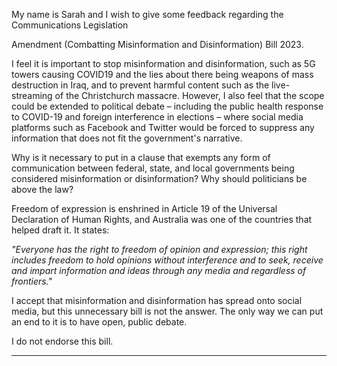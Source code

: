My name is Sarah and I wish to give some feedback regarding the Communications Legislation

Amendment (Combatting Misinformation and Disinformation) Bill 2023.

I feel it is important to stop misinformation and disinformation, such as 5G towers causing COVID19 and the lies about there being weapons of mass destruction in Iraq, and to prevent harmful
content such as the live-streaming of the Christchurch massacre. However, I also feel that the scope
could be extended to political debate – including the public health response to COVID-19 and
foreign interference in elections – where social media platforms such as Facebook and Twitter
would be forced to suppress any information that does not fit the government's narrative.

Why is it necessary to put in a clause that exempts any form of communication between federal,
state, and local governments being considered misinformation or disinformation? Why should
politicians be above the law?

Freedom of expression is enshrined in Article 19 of the Universal Declaration of Human Rights, and
Australia was one of the countries that helped draft it. It states:

_"Everyone has the right to freedom of opinion and expression; this right includes freedom to hold_
_opinions without interference and to seek, receive and impart information and ideas through any_
_media and regardless of frontiers."_

I accept that misinformation and disinformation has spread onto social media, but this unnecessary
bill is not the answer. The only way we can put an end to it is to have open, public debate.

I do not endorse this bill.


-----

